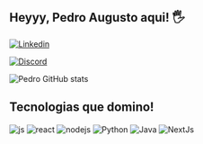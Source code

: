 ## Heyyy, Pedro Augusto aqui! 🖐️

[![Linkedin](https://img.shields.io/badge/LinkedIn-0077B5?style=for-the-badge&logo=linkedin&logoColor=white)](https://www.linkedin.com/in/pedro-august/)


[![Discord](https://img.shields.io/badge/Discord-7289DA?style=for-the-badge&logo=discord&logoColor=white)](discordapp.com/users/pedro3pv)


![Pedro GitHub stats](https://github-readme-stats.vercel.app/api?username=pedro3pv&show_icons=true&theme=dracula&count_private=true)

## Tecnologias que domino!

<div style="display: inline_block">
  <img align="center" alt="js" src="https://img.shields.io/badge/JavaScript-F7DF1E?style=for-the-badge&logo=javascript&logoColor=black" />
  <img align="center" alt="react" src="https://img.shields.io/badge/React-20232A?style=for-the-badge&logo=react&logoColor=61DAFB" />
  <img align="center" alt="nodejs" src="https://img.shields.io/badge/Node.js-43853D?style=for-the-badge&logo=node.js&logoColor=white" />
  <img align="center" alt="Python" src="https://img.shields.io/badge/Python-14354C?style=for-the-badge&logo=python&logoColor=white" />
  <img align="center" alt="Java" src="https://img.shields.io/badge/Java-ED8B00?style=for-the-badge&logo=openjdk&logoColor=white" /> 
  <img align="center" alt="NextJs" src="https://img.shields.io/badge/NextJs-000000?style=for-the-badge&logo=nextjs&logoColor=white" /> 
</div><br/>
